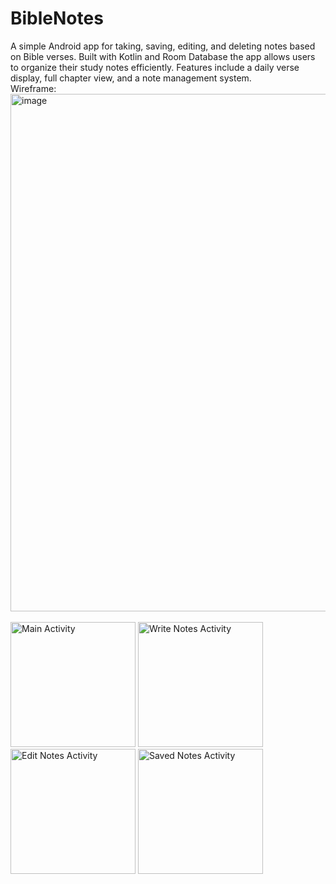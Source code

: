 ﻿# BibleNotes
A simple Android app for taking, saving, editing, and deleting notes based on Bible verses. Built with Kotlin and Room Database the app allows users to organize their study notes efficiently. Features include a daily verse display, full chapter view, and a note management system.
<br>
Wireframe:
<br>
<img width="975" height="828" alt="image" src="https://github.com/user-attachments/assets/3dc2b5ed-9bb8-44ae-9e98-102581300323" />
<br><br>
<img src="https://github.com/user-attachments/assets/c42f733e-d42c-4b7c-9b56-d03c383325a1" width="200" height="auto" alt="Main Activity">
<img src="https://github.com/user-attachments/assets/717e08d1-257e-4437-a2b9-f7a8ccf4794f" width="200" height="auto" alt="Write Notes Activity">
<img src="https://github.com/user-attachments/assets/e4b20a61-8508-4154-af3e-f7fa4b1a3e5c" width="200" height="auto" alt="Edit Notes Activity">
<img src="https://github.com/user-attachments/assets/8b077374-70a1-414c-ac98-719e8e9660af" width="200" height="auto" alt="Saved Notes Activity">
